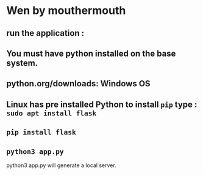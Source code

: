 # Wen by mouthermouth

## run the application :
## You must have python installed on the base system.
## python.org/downloads: Windows OS

## Linux has pre installed Python to install `pip` type : `sudo apt install flask`
## `pip install flask`
## `python3 app.py`

python3 app.py will generate a local server.
